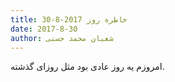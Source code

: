```yaml
---
title: خاطره روز 2017-8-30
date: 2017-8-30
author: شعبان محمد حسنی
---
```


امروزم یه روز عادی بود مثل روزای گذشته.